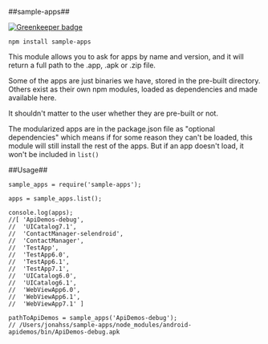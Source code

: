 ##sample-apps##

[![Greenkeeper badge](https://badges.greenkeeper.io/appium/sample-apps.svg)](https://greenkeeper.io/)

`npm install sample-apps`


This module allows you to ask for apps by name and version, and it will return a full path to the .app, .apk or .zip file.

Some of the apps are just binaries we have, stored in the pre-built directory.
Others exist as their own npm modules, loaded as dependencies and made available here.

It shouldn't matter to the user whether they are pre-built or not.

The modularized apps are in the package.json file as "optional dependencies" which means if for some reason they can't be loaded, this module will still install the rest of the apps.
But if an app doesn't load, it won't be included in `list()`

##Usage##

```
sample_apps = require('sample-apps');

apps = sample_apps.list();

console.log(apps);
//[ 'ApiDemos-debug',
//  'UICatalog7.1',
//  'ContactManager-selendroid',
//  'ContactManager',
//  'TestApp',
//  'TestApp6.0',
//  'TestApp6.1',
//  'TestApp7.1',
//  'UICatalog6.0',
//  'UICatalog6.1',
//  'WebViewApp6.0',
//  'WebViewApp6.1',
//  'WebViewApp7.1' ]

pathToApiDemos = sample_apps('ApiDemos-debug');
// /Users/jonahss/sample-apps/node_modules/android-apidemos/bin/ApiDemos-debug.apk
```
